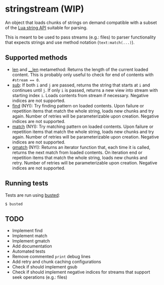 # stringstream (WIP)
An object that loads chunks of strings on demand compatible with a subset
of the [Lua string API](https://www.lua.org/manual/5.4/manual.html#6.4)
suitable for parsing.

This is meant to be used to pass streams (e.g.: files) to parser functionality
that expects strings and use method notation (`text:match(...)`).


## Supported methods
- [len](https://www.lua.org/manual/5.4/manual.html#pdf-string.len) and [__len](https://www.lua.org/manual/5.4/manual.html#2.4) metamethod:
  Returns the length of the current loaded content.
  This is probably only useful to check for end of contents with `#stream == 0`.
- [sub](https://www.lua.org/manual/5.4/manual.html#pdf-string.sub):
  If both `i` and `j` are passed, returns the string that starts at `i` and continues until `j`.
  If only `i` is passed, returns a new view into stream with starting index `i`. 
  Loads contents from stream if necessary.
  Negative indices are not supported.
- [find](https://www.lua.org/manual/5.4/manual.html#pdf-string.find) (NYI):
  Try finding pattern on loaded contents. Upon failure or repetition items that
  match the whole string, loads new chunks and try again.
  Number of retries will be parameterizable upon creation.
  Negative indices are not supported.
- [match](https://www.lua.org/manual/5.4/manual.html#pdf-string.match) (NYI):
  Try matching pattern on loaded contents. Upon failure or repetition items that
  match the whole string, loads new chunks and try again.
  Number of retries will be parameterizable upon creation.
  Negative indices are not supported.
- [gmatch](https://www.lua.org/manual/5.4/manual.html#pdf-string.gmatch) (NYI):
  Returns an iterator function that, each time it is called, returns the next
  match from loaded contents. On iteration end or repetition items that match
  the whole string, loads new chunks and retry.
  Number of retries will be parameterizable upon creation.
  Negative indices are not supported.


## Running tests
Tests are run using [busted](https://olivinelabs.com/busted/):

    $ busted


## TODO
- Implement find
- Implement match
- Implement gmatch
- Add documentation
- Automated tests
- Remove commented `print` debug lines
- Add retry and chunk caching configurations
- Check if should implement gsub
- Check if should implement negative indices for streams that support seek operations (e.g.: files)
